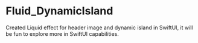# Fluid_DynamicIsland
Created Liquid effect for header image and dynamic island in SwiftUI, it will be fun to explore more in SwiftUI capabilities.
